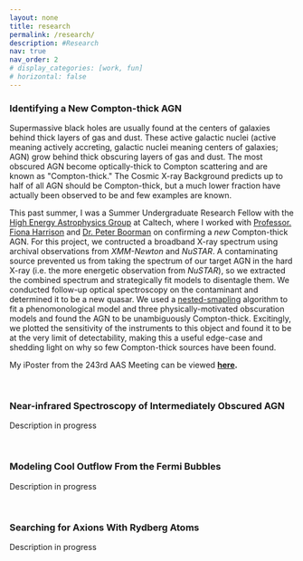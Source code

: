 ```yaml
---
layout: none
title: research
permalink: /research/
description: #Research
nav: true
nav_order: 2
# display_categories: [work, fun]
# horizontal: false
---
```


### **Identifying a New Compton-thick AGN**

Supermassive black holes are usually found at the centers of galaxies behind thick layers of gas and dust. These active galactic nuclei (active meaning actively accreting, galactic nuclei meaning centers of galaxies; AGN) grow behind thick obscuring layers of gas and dust. The most obscured AGN become optically-thick to Compton scattering and are known as "Compton-thick." The Cosmic X-ray Background predicts up to half of all AGN should be Compton-thick, but a much lower fraction have actually been observed to be and few examples are known.

This past summer, I was a Summer Undergraduate Research Fellow with the [High Energy Astrophysics Group](https://heag.caltech.edu/) at Caltech, where I worked with [Professor. Fiona Harrison](https://sites.srl.caltech.edu/~fiona/) and [Dr. Peter Boorman](https://peterboorman.com/) on confirming a *new* Compton-thick AGN. For this project, we contructed a broadband X-ray spectrum using archival observations from *XMM-Newton* and *NuSTAR*. A contaminating source prevented us from taking the spectrum of our target AGN in the hard X-ray (i.e. the more energetic observation from *NuSTAR*), so we extracted the combined spectrum and strategically fit models to disentagle them. We conducted follow-up optical spectroscopy on the contaminant and determined it to be a new quasar. We used a [nested-smapling](https://ui.adsabs.harvard.edu/abs/2014A%26A...564A.125B/abstract) algorithm to fit a phenomonological model and three physically-motivated obscuration models and found the AGN to be unambiguously Compton-thick. Excitingly, we plotted the sensitivity of the instruments to this object and found it to be at the very limit of detectability, making this a useful edge-case and shedding light on why so few Compton-thick sources have been found.

My iPoster from the 243rd AAS Meeting can be viewed **[here](https://aas243-aas.ipostersessions.com/default.aspx?s=9A-A9-BA-81-BC-48-67-11-28-13-C7-E8-66-91-6A-D4).**

<br>

### **Near-infrared Spectroscopy of Intermediately Obscured AGN**
Description in progress

<br>

### **Modeling Cool Outflow From the Fermi Bubbles**
Description in progress

<br>

### **Searching for Axions With Rydberg Atoms** 
Description in progress